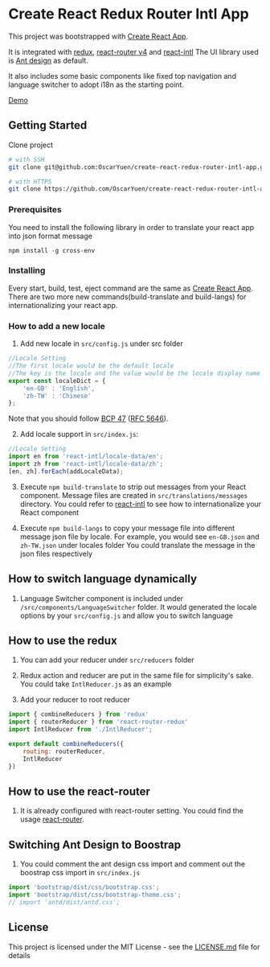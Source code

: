# Create React Redux Router Intl App

This project was bootstrapped with [Create React App](https://github.com/facebookincubator/create-react-app).

It is integrated with [redux](https://github.com/reactjs/redux), [react-router v4](https://github.com/ReactTraining/react-router) and [react-intl](https://github.com/yahoo/react-intl)
The UI library used is [Ant design](https://github.com/ant-design/ant-design) as default.

It also includes some basic components like fixed top navigation and language switcher to adopt i18n as the starting point.

[Demo](https://oscaryuen.github.io/create-react-redux-router-intl-app/)

## Getting Started

Clone project
```bash
# with SSH
git clone git@github.com:OscarYuen/create-react-redux-router-intl-app.git YOUR_PROJECT_NAME

# with HTTPS
git clone https://github.com/OscarYuen/create-react-redux-router-intl-app.git YOUR_PROJECT_NAME
```

### Prerequisites

You need to install the following library in order to translate your react app into json format message

```
npm install -g cross-env
```

### Installing

Every start, build, test, eject command are the same as [Create React App](https://github.com/facebookincubator/create-react-app).
There are two more new commands(build-translate and build-langs) for internationalizing your react app.

### How to add a new locale

1. Add new locale in `src/config.js` under src folder

```js
//Locale Setting
//The first locale would be the default locale
//The key is the locale and the value would be the locale display name
export const localeDict = {
    'en-GB' : 'English',
    'zh-TW' : 'Chinese'
};
```
Note that you should follow
[BCP 47](https://tools.ietf.org/html/bcp47)
([RFC 5646](https://tools.ietf.org/html/rfc5646)).

2. Add locale support in `src/index.js`:
```js
//Locale Setting
import en from 'react-intl/locale-data/en';
import zh from 'react-intl/locale-data/zh';
[en, zh].forEach(addLocaleData);
```

3. Execute `npm build-translate` to strip out messages from your React component.
   Message files are created in `src/translations/messages` directory.
   You could refer to [react-intl](https://github.com/yahoo/react-intl) to see how to internationalize your React component


4. Execute `npm build-langs` to copy your message file into different message json file by locale.
   For example, you would see `en-GB.json` and `zh-TW.json` under locales folder
   You could translate the message in the json files respectively
   
## How to switch language dynamically
1. Language Switcher component is included under `/src/components/LanguageSwitcher` folder. It would generated the locale options by your `src/config.js` and allow you to switch language

## How to use the redux

1. You can add your reducer under `src/reducers` folder

2. Redux action and reducer are put in the same file for simplicity's sake. You could take `IntlReducer.js` as an example

3. Add your reducer to root reducer
```js
import { combineReducers } from 'redux'
import { routerReducer } from 'react-router-redux'
import IntlReducer from './IntlReducer';

export default combineReducers({
    routing: routerReducer,
    IntlReducer
})
```

## How to use the react-router

1. It is already configured with react-router setting. You could find the usage [react-router](https://github.com/ReactTraining/react-router).

## Switching Ant Design to Boostrap

1. You could comment the ant design css import and comment out the boostrap css import in `src/index.js`

```js
import 'bootstrap/dist/css/bootstrap.css';
import 'bootstrap/dist/css/bootstrap-theme.css';
// import 'antd/dist/antd.css';
```

## License

This project is licensed under the MIT License - see the [LICENSE.md](LICENSE.md) file for details


